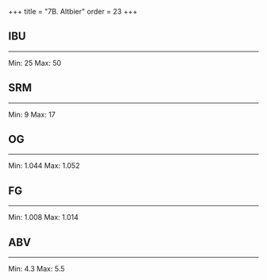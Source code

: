 +++
title = "7B. Altbier"
order = 23
+++
## IBU
******
Min: 25
Max: 50
## SRM
******
Min: 9
Max: 17
## OG
******
Min: 1.044
Max: 1.052
## FG
******
Min: 1.008
Max: 1.014
## ABV
******
Min: 4.3
Max: 5.5
